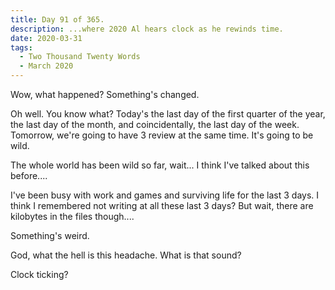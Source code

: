 ```yaml
---
title: Day 91 of 365.
description: ...where 2020 Al hears clock as he rewinds time.
date: 2020-03-31
tags:
  - Two Thousand Twenty Words
  - March 2020
---
```


Wow, what happened? Something's changed.

Oh well. You know what? Today's the last day of the first quarter of the year, the last day of the month, and coincidentally, the last day of the week. Tomorrow, we're going to have 3 review at the same time. It's going to be wild. 

The whole world has been wild so far, wait... I think I've talked about this before....

I've been busy with work and games and surviving life for the last 3 days. I think I remembered not writing at all these last 3 days? But wait, there are kilobytes in the files though....

Something's weird.

God, what the hell is this headache. What is that sound?

Clock ticking? 